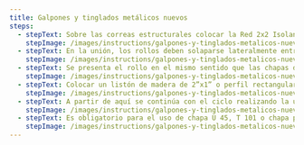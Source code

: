 ```yaml
---
title: Galpones y tinglados metálicos nuevos
steps:
  - stepText: Sobre las correas estructurales colocar la Red 2x2 Isolant en el mismo sentido que la chapa.
    stepImage: /images/instructions/galpones-y-tinglados-metalicos-nuevos/isolant-aislantes-linea-galpones-y-tinglados-paso-a-paso-colocacion-galpones-y-tinglados-metalicos-nuevos-1.jpg
  - stepText: En la unión, los rollos deben solaparse lateralmente entre 5 y 10 cm, sin necesidad de unirlos o pegarlos entre sí. Los rollos de Red 2x2 Isolant se tensan y se fijan con tornillos autoperforantes. También se puede armar un entramado romboidal de alambre galvanizado de 30 cm de lado.
    stepImage: /images/instructions/galpones-y-tinglados-metalicos-nuevos/isolant-aislantes-linea-galpones-y-tinglados-paso-a-paso-colocacion-galpones-y-tinglados-metalicos-nuevos-2.jpg
  - stepText: Se presenta el rollo en el mismo sentido que las chapas de la cubierta. Se coloca el segundo rollo paralelo al primero superponiendo los solapes para hacer la unión por termosoldado sobre la estrutura.
    stepImage: /images/instructions/galpones-y-tinglados-metalicos-nuevos/isolant-aislantes-linea-galpones-y-tinglados-paso-a-paso-colocacion-galpones-y-tinglados-metalicos-nuevos-3.jpg
  - stepText: Colocar un listón de madera de 2”x1” o perfil rectangular de 25x50mm fijando la membrana. Dicho listón o perfil se fija a las correas por medio de tornillos autoperforantes, con el objetivo de generar la cámara de aire necesaria para garantizar el sistema aislante reflectivo.
    stepImage: /images/instructions/galpones-y-tinglados-metalicos-nuevos/isolant-aislantes-linea-galpones-y-tinglados-paso-a-paso-colocacion-galpones-y-tinglados-metalicos-nuevos-4.jpg
  - stepText: A partir de aquí se continúa con el ciclo realizando la unión por termosoldado de los rollos de Doble Alu sobre la estructura y colocando las chapas de cubierta, sujetándolas con autoperforantes instalados en la cresta de la onda de la chapa.
    stepImage: /images/instructions/galpones-y-tinglados-metalicos-nuevos/isolant-aislantes-linea-galpones-y-tinglados-paso-a-paso-colocacion-galpones-y-tinglados-metalicos-nuevos-5.jpg
  - stepText: Es obligatorio para el uso de chapa U 45, T 101 o chapa plana similar, en las Zonas Bioclimáticas I, II y III (Argentina) y países Sub -Tropicales y Tropicales, el uso de perfil rectangular de 25x50 mm o un listón de madera de 2” x 1” para garantizar la vida útil del material.
    stepImage: /images/instructions/galpones-y-tinglados-metalicos-nuevos/isolant-aislantes-linea-galpones-y-tinglados-paso-a-paso-colocacion-galpones-y-tinglados-metalicos-nuevos-6.jpg
---
```

